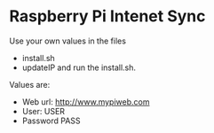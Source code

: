# Raspberry Pi Intenet Sync

Use your own values in the files 
- install.sh
- updateIP
and run the install.sh.

Values are:
- Web url: http://www.mypiweb.com 
- User: USER 
- Password PASS
